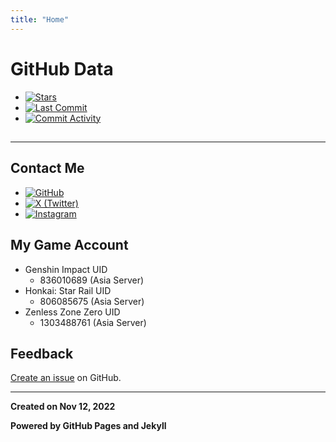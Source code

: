 ```yaml
---
title: "Home"
---
```



# GitHub Data

- [![Stars](https://img.shields.io/github/stars/livcm/livcm.github.io.svg?style=for-the-badge&color=yellow)](https://github.com/livcm/livcm.github.io/stargazers)
- [![Last Commit](https://img.shields.io/github/last-commit/livcm/livcm.github.io.svg?style=for-the-badge)](https://github.com/livcm/livcm.github.io/commits/main)
- [![Commit Activity](https://img.shields.io/github/commit-activity/w/livcm/livcm.github.io.svg?style=for-the-badge)](https://github.com/livcm/livcm.github.io/commits/main)

<script src="./assets/scripts/time.js" type="text/javascript"></script>
<h2><div id="currentTime"></div></h2>

------

## Contact Me

- [![GitHub](https://img.shields.io/badge/GitHub-livcm-181717?style=social&logo=github)](https://github.com/livcm/)
- [![X (Twitter)](https://img.shields.io/badge/X%20%28Twitter%29-@livcm23333-000000?style=social&logo=x)](https://twitter.com/livcm23333)
- [![Instagram](https://img.shields.io/badge/Instagram-livcm23333-E4405F?style=social&logo=instagram)](https://www.instagram.com/livcm23333/)

## My Game Account

- Genshin Impact UID
  - 836010689 (Asia Server)
- Honkai: Star Rail UID
  - 806085675 (Asia Server)
- Zenless Zone Zero UID
  - 1303488761 (Asia Server)

## Feedback

[Create an issue](https://github.com/livcm/livcm.github.io/issues) on GitHub.

------

**Created on Nov 12, 2022**

**Powered by GitHub Pages and Jekyll**